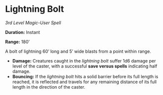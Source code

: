# Lightning Bolt

*3rd Level Magic-User Spell*

**Duration:** Instant

**Range:** 180’

A bolt of lightning 60’ long and 5’ wide blasts from a point within range.

- **Damage:** Creatures caught in the *lightning bolt* suffer 1d6 damage per level of the caster, with a successful **save versus spells** indicating half damage.
- **Bouncing:** If the *lightning bolt* hits a solid barrier before its full length is reached, it is reflected and travels for any remaining distance of its full length in the direction of the caster.